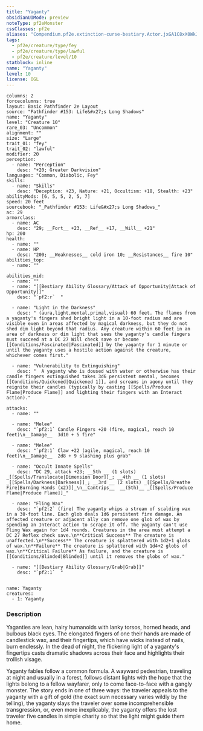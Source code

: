 ```yaml
---
title: "Yaganty"
obsidianUIMode: preview
noteType: pf2eMonster
cssClasses: pf2e
aliases: "Compendium.pf2e.extinction-curse-bestiary.Actor.jxGA1C8xX0WkJGI4" 
tags:
  - pf2e/creature/type/fey
  - pf2e/creature/type/lawful
  - pf2e/creature/level/10
statblock: inline
name: "Yaganty"
level: 10
license: OGL
---
```


```statblock
columns: 2
forcecolumns: true
layout: Basic Pathfinder 2e Layout
source: "Pathfinder #153: Life&#x27;s Long Shadows"
name: "Yaganty"
level: "Creature 10"
rare_03: "Uncommon"
alignment: ""
size: "Large"
trait_01: "fey"
trait_02: "lawful"
modifier: 20
perception:
  - name: "Perception"
    desc: "+20; Greater Darkvision"
languages: "Common, Diabolic, Fey"
skills:
  - name: "Skills"
    desc: "Deception: +23, Nature: +21, Occultism: +18, Stealth: +23"
abilityMods: [6, 5, 5, 2, 5, 7]
speed: 20 feet
sourcebook: "_Pathfinder #153: Life&#x27;s Long Shadows_"
ac: 29
armorclass:
  - name: AC
    desc: "29; __Fort__ +23, __Ref__ +17, __Will__ +21"
hp: 200
health:
  - name: ""
  - name: HP
    desc: "200; __Weaknesses__ cold iron 10; __Resistances__ fire 10"
abilities_top:
  - name: ""

abilities_mid:
  - name: ""
  - name: "[[Bestiary Ability Glossary/Attack of Opportunity|Attack of Opportunity]]"
    desc: "`pf2:r`  "

  - name: "Light in the Darkness"
    desc: " (aura,light,mental,primal,visual) 60 feet. The flames from a yaganty's fingers shed bright light in a 10-foot radius and are visible even in areas affected by magical darkness, but they do not shed dim light beyond that radius. Any creature within 60 feet in an area of darkness or dim light that sees the yaganty's candle fingers must succeed at a DC 27 Will check save or become [[Conditions/Fascinated|Fascinated]] by the yaganty for 1 minute or until the yaganty uses a hostile action against the creature, whichever comes first."

  - name: "Vulnerability to Extinguishing"
    desc: "  A yaganty who is doused with water or otherwise has their candle fingers extinguished takes 3d6 persistent mental, becomes [[Conditions/Quickened|Quickened 1]], and screams in agony until they reignite their candles (typically by casting [[Spells/Produce Flame|Produce Flame]] and lighting their fingers with an Interact action)."

attacks:
  - name: ""

  - name: "Melee"
    desc: "`pf2:1` Candle Fingers +20 (fire, magical, reach 10 feet)\n__Damage__  3d10 + 5 fire"

  - name: "Melee"
    desc: "`pf2:1` Claw +22 (agile, magical, reach 10 feet)\n__Damage__  2d8 + 9 slashing plus grab"

  - name: "Occult Innate Spells"
    desc: "DC 29, attack +23; __5th __ (1 slots) _[[Spells/Translocate|Dimension Door]]_; __4th __ (1 slots) _[[Spells/Darkness|Darkness]]_; __3rd __ (2 slots) _[[Spells/Breathe Fire|Burning Hands (x2)]]_\n__Cantrips__  __(5th)__ _[[Spells/Produce Flame|Produce Flame]]_"

  - name: "Fling Wax"
    desc: "`pf2:2` (fire) The yaganty whips a stream of scalding wax in a 30-foot line. Each glob deals 1d6 persistent fire damage. An affected creature or adjacent ally can remove one glob of wax by spending an Interact action to scrape it off. The yaganty can't use Fling Wax again for 1d4 rounds. Creatures in the area must attempt a DC 27 Reflex check save.\n**Critical Success** The creature is unaffected.\n**Success** The creature is splattered with 1d2+1 globs of wax.\n**Failure** The creature is splattered with 1d4+2 globs of wax.\n**Critical Failure** As failure, and the creature is [[Conditions/Blinded|Blinded]] until it removes the globs of wax."

  - name: "[[Bestiary Ability Glossary/Grab|Grab]]"
    desc: "`pf2:1`  "
 
```

```encounter-table
name: Yaganty
creatures:
  - 1: Yaganty
```


### Description
Yaganties are lean, hairy humanoids with lanky torsos, horned heads, and bulbous black eyes. The elongated fingers of one their hands are made of candlestick wax, and their fingertips, which have wicks instead of nails, burn endlessly. In the dead of night, the flickering light of a yaganty's fingertips casts dramatic shadows across their face and highlights their trollish visage.

Yaganty fables follow a common formula. A wayward pedestrian, traveling at night and usually in a forest, follows distant lights with the hope that the lights belong to a fellow wayfarer, only to come face-to-face with a gangly monster. The story ends in one of three ways: the traveler appeals to the yaganty with a gift of gold (the exact sum necessary varies wildly by the telling), the yaganty slays the traveler over some incomprehensible transgression, or, even more inexplicably, the yaganty offers the lost traveler five candles in simple charity so that the light might guide them home.
